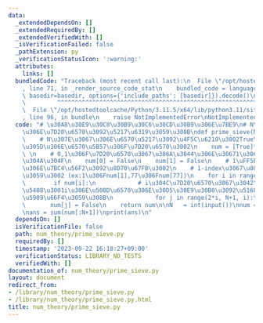 ```yaml
---
data:
  _extendedDependsOn: []
  _extendedRequiredBy: []
  _extendedVerifiedWith: []
  _isVerificationFailed: false
  _pathExtension: py
  _verificationStatusIcon: ':warning:'
  attributes:
    links: []
  bundledCode: "Traceback (most recent call last):\n  File \"/opt/hostedtoolcache/Python/3.11.5/x64/lib/python3.11/site-packages/onlinejudge_verify/documentation/build.py\"\
    , line 71, in _render_source_code_stat\n    bundled_code = language.bundle(stat.path,\
    \ basedir=basedir, options={'include_paths': [basedir]}).decode()\n          \
    \         ^^^^^^^^^^^^^^^^^^^^^^^^^^^^^^^^^^^^^^^^^^^^^^^^^^^^^^^^^^^^^^^^^^^^^^^^^^^^^^^^^\n\
    \  File \"/opt/hostedtoolcache/Python/3.11.5/x64/lib/python3.11/site-packages/onlinejudge_verify/languages/python.py\"\
    , line 96, in bundle\n    raise NotImplementedError\nNotImplementedError\n"
  code: "# \u30A8\u30E9\u30C8\u30B9\u30C6\u30CD\u30B9\u306E\u7BE9\n# N\u307E\u3067\
    \u306E\u7D20\u6570\u3092\u5217\u6319\u3059\u308B\ndef prime_sieve(N):\n    \n\
    \    # N\u307E\u3067\u306E\u6570\u5217\u3092\u4F5C\u6210\u3002True\u306A\u3089\
    \u305D\u306E\u6570\u5B57\u306F\u7D20\u6570\u3002\n    num = [True]*(N+1)\n   \
    \ \n    # 0,1\u306F\u7D20\u6570\u3067\u306A\u3044\u306E\u30671\u306B\u3057\u3066\
    \u304A\u304F\n    num[0] = False\n    num[1] = False\n    # 1\uFF5EN\u307E\u3067\
    \u306E\u7BC4\u56F2\u3092\u8D70\u67FB\u3002\n    # 1-index\u3067\u8003\u3048\u307E\
    \u3059\u3002 (ex:1\u306Fnum[1],77\u306Fnum[77])\n    for i in range(2,N+1):\n\
    \        if num[i]:\n            # i\u304C\u7D20\u6570\u3067\u3042\u308B\u5834\
    \u5408\u3001i\u306E\u500D\u6570\u306E\u30D5\u30E9\u30B0\u3092\u5168\u30661\u306B\
    \u5909\u66F4\u3059\u308B\n            for j in range(2*i, N+1, i):\n         \
    \       num[j] = False\n    return num\n\nN   = int(input())\nnum = prime_sieve(N+2)\n\
    \nans = sum(num[:N+1])\nprint(ans)\n"
  dependsOn: []
  isVerificationFile: false
  path: num_theory/prime_sieve.py
  requiredBy: []
  timestamp: '2023-09-22 16:18:27+09:00'
  verificationStatus: LIBRARY_NO_TESTS
  verifiedWith: []
documentation_of: num_theory/prime_sieve.py
layout: document
redirect_from:
- /library/num_theory/prime_sieve.py
- /library/num_theory/prime_sieve.py.html
title: num_theory/prime_sieve.py
---
```

